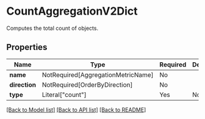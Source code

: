 # CountAggregationV2Dict

Computes the total count of objects.

## Properties
| Name | Type | Required | Description |
| ------------ | ------------- | ------------- | ------------- |
**name** | NotRequired[AggregationMetricName] | No |  |
**direction** | NotRequired[OrderByDirection] | No |  |
**type** | Literal["count"] | Yes | None |


[[Back to Model list]](../../README.md#models-v1-link) [[Back to API list]](../../README.md#documentation-for-api-endpoints) [[Back to README]](../../README.md)
